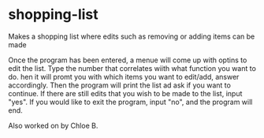 # shopping-list
Makes a shopping list where edits such as removing or adding items can be made

Once the program has been entered, a menue will come up with optins to edit the list. Type the number that correlates wiith what function you want to do. hen it will promt you with which items you want to edit/add, answer accordingly. Then the program will print the list ad ask if you want to continue. If there are still edits that you wish to be made to the list, input "yes". If you would like to exit the program, input "no", and the program will end.


Also worked on by Chloe B.
